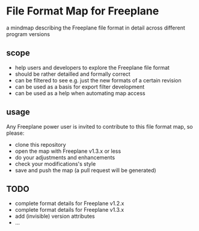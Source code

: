 File Format Map for Freeplane
=============================

a mindmap describing the Freeplane file format in detail across different program versions


scope
-----

- help users and developers to explore the Freeplane file format
- should be rather detailled and formally correct
- can be filtered to see e.g. just the new formats of a certain revision
- can be used as a basis for export filter development
- can be used as a help when automating map access



usage
-----

Any Freeplane power user is invited to contribute to this file format map, so please:

- clone this repository
- open the map with Freeplane v1.3.x or less
- do your adjustments and enhancements
- check your modifications's style
- save and push the map (a pull request will be generated)



TODO
----

- complete format details for Freeplane v1.2.x
- complete format details for Freeplane v1.3.x
- add (invisible) version attributes
- ...
